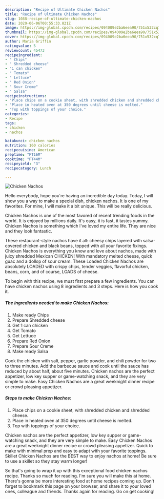 ```yaml
---
description: "Recipe of Ultimate Chicken Nachos"
title: "Recipe of Ultimate Chicken Nachos"
slug: 1088-recipe-of-ultimate-chicken-nachos
date: 2020-06-06T00:55:33.821Z
image: https://img-global.cpcdn.com/recipes/094009e2ba6eea90/751x532cq70/chicken-nachos-recipe-main-photo.jpg
thumbnail: https://img-global.cpcdn.com/recipes/094009e2ba6eea90/751x532cq70/chicken-nachos-recipe-main-photo.jpg
cover: https://img-global.cpcdn.com/recipes/094009e2ba6eea90/751x532cq70/chicken-nachos-recipe-main-photo.jpg
author: Maria Griffin
ratingvalue: 5
reviewcount: 45473
recipeingredient:
- " Chips"
- " Shredded cheese"
- "1 can chicken"
- " Tomato"
- " Lettuce"
- " Red Onion"
- " Sour Creme"
- " Salsa"
recipeinstructions:
- "Place chips on a cookie sheet, with shredded chicken and shredded cheese."
- "Place in heated oven at 350 degrees until cheese is melted."
- "Top with toppings of your choice."
categories:
- Recipe
tags:
- chicken
- nachos

katakunci: chicken nachos 
nutrition: 160 calories
recipecuisine: American
preptime: "PT16M"
cooktime: "PT44M"
recipeyield: "3"
recipecategory: Lunch

---
```



![Chicken Nachos](https://img-global.cpcdn.com/recipes/094009e2ba6eea90/751x532cq70/chicken-nachos-recipe-main-photo.jpg)

Hello everybody, hope you're having an incredible day today. Today, I will show you a way to make a special dish, chicken nachos. It is one of my favorites. For mine, I will make it a bit unique. This will be really delicious.

Chicken Nachos is one of the most favored of recent trending foods in the world. It is enjoyed by millions daily. It's easy, it is fast, it tastes yummy. Chicken Nachos is something which I've loved my entire life. They are nice and they look fantastic.

These restaurant-style nachos have it all: cheesy chips layered with salsa-covered chicken and black beans, topped with all your favorite fixings. Chicken Nachos is everything you know and love about nachos, made with juicy shredded Mexican CHICKEN! With mandatory melted cheese, quick guac and a dollop of sour cream. These Loaded Chicken Nachos are absolutely LOADED with crispy chips, tender veggies, flavorful chicken, beans, corn, and of course, LOADS of cheese.


To begin with this recipe, we must first prepare a few ingredients. You can have chicken nachos using 8 ingredients and 3 steps. Here is how you cook it.

<!--inarticleads1-->

##### The ingredients needed to make Chicken Nachos:

1. Make ready  Chips
1. Prepare  Shredded cheese
1. Get 1 can chicken
1. Get  Tomato
1. Get  Lettuce
1. Prepare  Red Onion
1. Prepare  Sour Creme
1. Make ready  Salsa


Cook the chicken with salt, pepper, garlic powder, and chili powder for two to three minutes. Add the barbecue sauce and cook until the sauce has reduced by about half, about five minutes. Chicken nachos are the perfect appetizer, low key supper or game-watching snack, and they are very simple to make. Easy Chicken Nachos are a great weeknight dinner recipe or crowd pleasing appetizer. 

<!--inarticleads2-->

##### Steps to make Chicken Nachos:

1. Place chips on a cookie sheet, with shredded chicken and shredded cheese.
1. Place in heated oven at 350 degrees until cheese is melted.
1. Top with toppings of your choice.


Chicken nachos are the perfect appetizer, low key supper or game-watching snack, and they are very simple to make. Easy Chicken Nachos are a great weeknight dinner recipe or crowd pleasing appetizer. Quick to make with minimal prep and easy to adapt with your favorite toppings. Skillet Chicken Nachos are the BEST way to enjoy nachos at home! Be sure to use a skillet so they stay warm longer! 

So that's going to wrap it up with this exceptional food chicken nachos recipe. Thanks so much for reading. I'm sure you will make this at home. There's gonna be more interesting food at home recipes coming up. Don't forget to bookmark this page on your browser, and share it to your loved ones, colleague and friends. Thanks again for reading. Go on get cooking!

